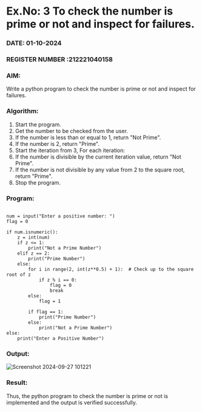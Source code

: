 # Ex.No: 3 To check the number is prime or not and inspect for failures.
 
### DATE: 01-10-2024                                                                           
### REGISTER NUMBER :212221040158
### AIM: 
Write a python program to check the number is prime or not and inspect for failures.
 
### Algorithm:
1. Start the program.
2. Get the number to be checked from the user.
3. If the number is less than or equal to 1, return "Not Prime".
4. If the number is 2, return "Prime".
5. Start the iteration from 3, For each iteration:
6. If the number is divisible by the current iteration value, return "Not Prime".
7. If the number is not divisible by any value from 2 to the square root, return "Prime".
8. Stop the program.

### Program:
```

num = input("Enter a positive number: ")
flag = 0

if num.isnumeric():
    z = int(num)
    if z <= 1:
        print("Not a Prime Number")
    elif z == 2:
        print("Prime Number")
    else:
        for i in range(2, int(z**0.5) + 1):  # Check up to the square root of z
            if z % i == 0:
                flag = 0
                break
        else:
            flag = 1
            
        if flag == 1:
            print("Prime Number")
        else:
            print("Not a Prime Number")
else:
    print("Enter a Positive Number")

```


### Output:




![Screenshot 2024-09-27 101221](https://github.com/user-attachments/assets/6f00d612-cf1d-4fa9-97a6-9876afce8966)

### Result:
Thus, the python program to check the number is prime or not is implemented and the output is verified successfully.
